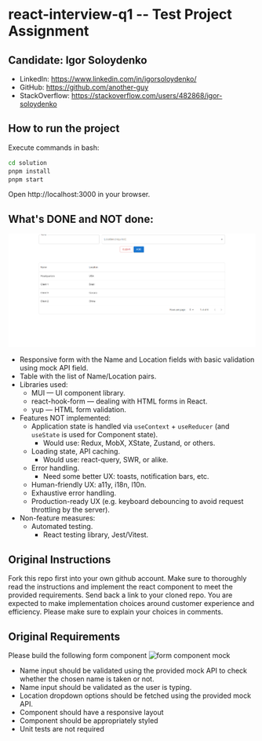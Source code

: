 # react-interview-q1 -- Test Project Assignment

## Candidate: **Igor Soloydenko**

* LinkedIn: https://www.linkedin.com/in/igorsoloydenko/
* GitHub: https://github.com/another-guy
* StackOverflow: https://stackoverflow.com/users/482868/igor-soloydenko

## How to run the project

Execute commands in bash:

```sh
cd solution
pnpm install
pnpm start
```

Open http://localhost:3000 in your browser.

## What's DONE and NOT done:

![Result Page](./solution/docs/page.png)

* Responsive form with the Name and Location fields with basic validation using mock API field.
* Table with the list of Name/Location pairs.
* Libraries used:
  * MUI — UI component library.
  * react-hook-form — dealing with HTML forms in React.
  * yup — HTML form validation.
* Features NOT implemented:
  * Application state is handled via `useContext` + `useReducer` (and `useState` is used for Component state).
    * Would use: Redux, MobX, XState, Zustand, or others.
  * Loading state, API caching.
    * Would use: react-query, SWR, or alike.
  * Error handling.
    * Need some better UX: toasts, notification bars, etc.
  * Human-friendly UX: a11y, i18n, l10n.
  * Exhaustive error handling.
  * Production-ready UX (e.g. keyboard debouncing to avoid request throttling by the server).
* Non-feature measures:
  * Automated testing.
    * React testing library, Jest/Vitest.

## Original Instructions

Fork this repo first into your own github account. Make sure to thoroughly read the instructions and implement the react component to meet the provided requirements. Send back a link to your cloned repo. You are expected to make implementation choices around customer experience and efficiency. Please make sure to explain your choices in comments.

## Original Requirements

Please build the following form component
![form component mock](./mock.png)

* Name input should be validated using the provided mock API to check whether the chosen name is taken or not.
* Name input should be validated as the user is typing.
* Location dropdown options should be fetched using the provided mock API.
* Component should have a responsive layout
* Component should be appropriately styled
* Unit tests are not required
